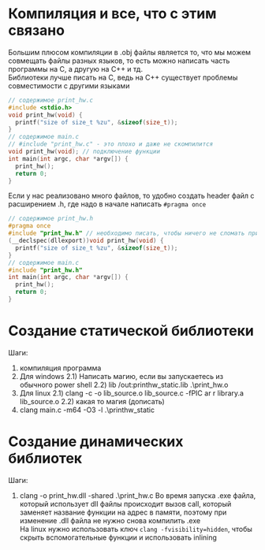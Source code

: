 # Компиляция и все, что с этим связано

Большим плюсом компиляции в .obj файлы является то, что мы можем совмещать файлы разных языков, то есть можно написать часть программы на С, а другую на C++ и тд.\
Библиотеки лучше писать на C, ведь на C++ существует проблемы совместимости с другими языками
```C
// содержимое print_hw.c
#include <stdio.h>
void print_hw(void) {
  printf("size of size_t %zu", &sizeof(size_t));
}
// содержимое main.c
// #include "print_hw.c" - это плохо и даже не скомпилится
void print_hw(void); // подключение функции
int main(int argc, char *argv[]) {
  print_hw();
  return 0;
}
```
Если у нас реализовано много файлов, то удобно создать header файл с расширением .h, где надо в начале написать `#pragma once`
```C
// содержимое print_hw.h
#pragma once
#include "print_hw.h" // необходимо писать, чтобы ничего не сломать при изменение файла, где реализована функция
(__declspec(dllexport))void print_hw(void) {
  printf("size of size_t %zu", &sizeof(size_t));
}
// содержимое main.c
#include "print_hw.h" 
int main(int argc, char *argv[]) {
  print_hw();
  return 0;
}
```

# Создание статической библиотеки

Шаги:
1) компиляция программа
2) Для windows
2.1) Написать магию, если вы запускаетесь из обычного power shell
2.2) lib /out:printhw_static.lib .\print_hw.o
2) Для linux
2.1) clang -c -o lib_source.o lib_source.c -fPIC ar r library.a lib_source.o
2.2) какая то магия (дописать)      
3) clang main.c -m64 -O3 -l .\printhw_static

# Создание динамических библиотек

Шаги:
1) clang -o print_hw.dll -shared .\print_hw.c
Во время запуска .exe файла, который использует dll файлы происходит вызов call, который заменяет название функции на адрес в памяти, поэтому при изменение .dll файла не нужно снова компилить .exe\
На linux нужно использовать ключ `clang -fvisibility=hidden`, чтобы скрыть вспомогательные функции и использовать inlining
